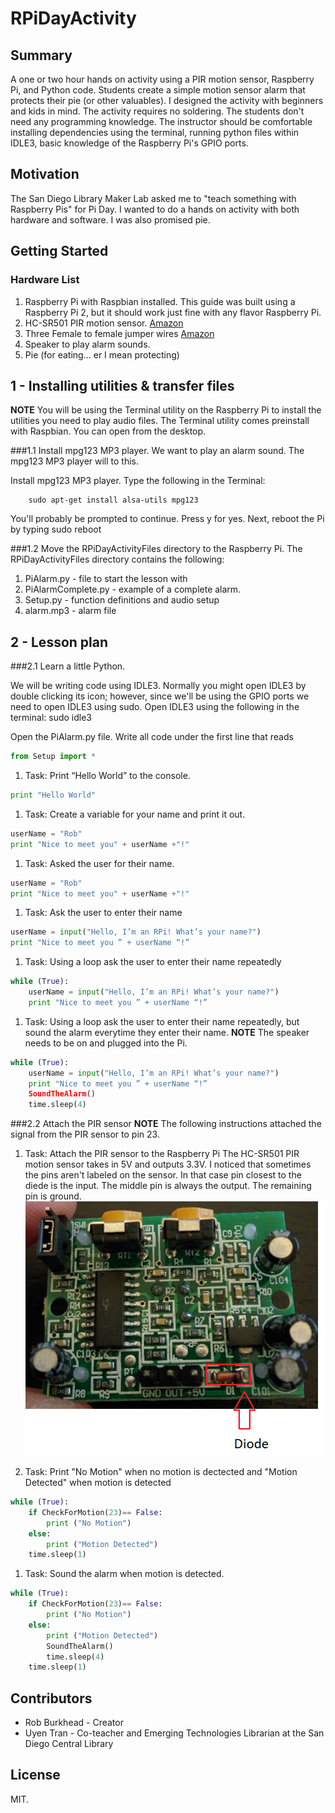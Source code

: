 # RPiDayActivity

## Summary
A one or two hour hands on activity using a PIR motion sensor, Raspberry Pi, and Python code. Students create a simple motion sensor alarm that protects their pie (or other valuables). I designed the activity with beginners and kids in mind. The activity requires no soldering. The students don't need any programming knowledge. The instructor should be comfortable installing dependencies using the terminal, running python files within IDLE3, basic knowledge of the Raspberry Pi's GPIO ports. 

## Motivation

The San Diego Library Maker Lab asked me to "teach something with Raspberry Pis" for Pi Day. I wanted to do a hands on activity with both hardware and software. I was also promised pie.

## Getting Started


### Hardware List

1. Raspberry Pi with Raspbian installed. This guide was built using a Raspberry Pi 2, but it should work just fine with any flavor Raspberry Pi. 
1. HC-SR501 PIR motion sensor. [Amazon](http://www.amazon.com/s/ref=sr_nr_p_85_0?fst=as%3Aoff&rh=i%3Aaps%2Ck%3AHC-SR501%2Cp_85%3A2470955011&keywords=HC-SR501&ie=UTF8&qid=1458703999&rnid=2470954011)
1. Three Female to female jumper wires [Amazon](http://www.amazon.com/s/ref=nb_sb_noss_2?url=search-alias%3Daps&field-keywords=female+to+female+jumper)
1. Speaker to play alarm sounds. 
1. Pie (for eating... er I mean protecting)

## 1 - Installing utilities & transfer files 
**NOTE** You will be using the Terminal utility on the Raspberry Pi to install the utilities you need to play audio files. The Terminal utility comes preinstall with Raspbian. You can open from the desktop. 

###1.1 Install mpg123 MP3 player. 
We want to play an alarm sound. The mpg123 MP3 player will to this. 

Install mpg123 MP3 player. Type the following in the Terminal: 

		sudo apt-get install alsa-utils mpg123

You'll probably be prompted to continue. Press y for yes.
Next, reboot the Pi by typing sudo reboot

###1.2 Move the RPiDayActivityFiles directory to the Raspberry Pi. 
The RPiDayActivityFiles directory contains the following: 
1. PiAlarm.py - file to start the lesson with
1. PiAlarmComplete.py - example of a complete alarm.
1. Setup.py - function definitions and audio setup 
1. alarm.mp3 - alarm file 

## 2 - Lesson plan 


###2.1 Learn a little Python.

We will be writing code using IDLE3. Normally you might open IDLE3 by double clicking its icon; however, since we'll be using the GPIO ports we need to open IDLE3 using sudo. 
Open IDLE3 using the following in the terminal: 
		sudo idle3 

Open the PiAlarm.py file. 
Write all code under the first line that reads 
```python
from Setup import *
```
1. Task: Print “Hello World” to the console.
```python
print "Hello World" 
```
1. Task: Create a variable for your name and print it out.
```python
userName = "Rob"
print "Nice to meet you" + userName +"!" 
```
1. Task: Asked the user for their name. 
```python
userName = "Rob"
print "Nice to meet you" + userName +"!" 
```
1. Task: Ask the user to enter their name
```python
userName = input("Hello, I’m an RPi! What’s your name?")
print "Nice to meet you ” + userName “!”
```
1. Task: Using a loop ask the user to enter their name repeatedly 
```python
while (True):
	userName = input("Hello, I’m an RPi! What’s your name?")
	print "Nice to meet you ” + userName “!”
```

1. Task: Using a loop ask the user to enter their name repeatedly, but sound the alarm everytime they enter their name. 
**NOTE** The speaker needs to be on and plugged into the Pi. 
```python
while (True):
	userName = input("Hello, I’m an RPi! What’s your name?")
	print "Nice to meet you ” + userName “!”
	SoundTheAlarm()
	time.sleep(4)
```

###2.2 Attach the PIR sensor
**NOTE** The following instructions attached the signal from the PIR sensor to pin 23. 

1. Task: Attach the PIR sensor to the Raspberry Pi
The HC-SR501 PIR motion sensor takes in 5V and outputs 3.3V. I noticed that sometimes the pins aren't labeled on the sensor. In that case pin closest to the diede is the input. The middle pin is always the output. The remaining pin is ground. 
![](pirPins.png)


1. Task: Print "No Motion" when no motion is dectected and "Motion Detected" when motion is detected 
```python
while (True):
    if CheckForMotion(23)== False:
        print ("No Motion")
    else:
        print ("Motion Detected")
    time.sleep(1)
```

1. Task: Sound the alarm when motion is detected. 
```python
while (True):
    if CheckForMotion(23)== False:
        print ("No Motion")
    else:
        print ("Motion Detected")
        SoundTheAlarm()
        time.sleep(4)
    time.sleep(1)
```

## Contributors

+ Rob Burkhead - Creator 
+ Uyen Tran - Co-teacher and Emerging Technologies Librarian at the San Diego Central Library

## License

MIT. 



